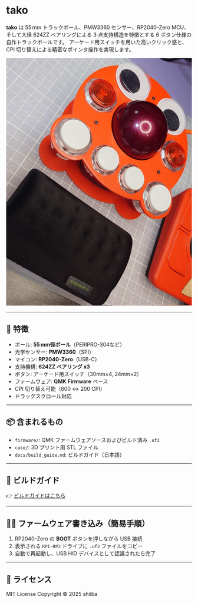 # tako

**tako** は 55 mm トラックボール、PMW3360 センサー、RP2040‏-Zero MCU、そして大径 624ZZ ベアリングによる 3 点支持構造を特徴とする 6 ボタン仕様の自作トラックボールです。
アーケード用スイッチを用いた高いクリック感と、CPI 切り替えによる精密なポインタ操作を実現します。

![tako](docs/images/tako_sample.jpg) <!-- 任意: 実機写真があれば -->

---

## 🔧 特徴

* ボール: **55 mm径ボール**（PERIPRO-304など）
* 光学センサー: **PMW3360**（SPI）
* マイコン: **RP2040-Zero**（USB-C）
* 支持機構: **624ZZ ベアリング x3**
* ボタン: アーケード用スイッチ（30mm×4, 24mm×2）
* ファームウェア: **QMK Firmware** ベース
* CPI 切り替え可能（600 ↔ 200 CPI）
* ドラッグスクロール対応

---

## 📦 含まれるもの

* `firmware/`: QMK ファームウェアソースおよびビルド済み `.uf2`
* `case/`: 3D プリント用 STL ファイル
* `docs/build_guide.md`: ビルドガイド（日本語）

---

## 📘 ビルドガイド

👉 [ビルドガイドはこちら](docs/build_guide.md)

---

## 🧑‍💻 ファームウェア書き込み（簡易手順）

1. RP2040-Zero の **BOOT** ボタンを押しながら USB 接続
2. 表示される `RPI-RP2` ドライブに `.uf2` ファイルをコピー
3. 自動で再起動し、USB HID デバイスとして認識されたら完了

---

## 📜 ライセンス

MIT License
Copyright © 2025 shiiba
